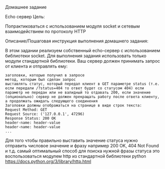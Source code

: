 Домашнее задание

Echo сервер
Цель:

Попрактиковаться с использованием модуля socket и сетевым взаимодействием по протоколу HTTP

Описание/Пошаговая инструкция выполнения домашнего задания:

В этом задании реализуем собственный echo-сервер с использованием библиотеки socket.
Для выполнения задания использовать только модули стандартной библиотеки.
Ваш сервер должен принимать запрос от клиента и отправлять ему:

    заголовки, которые получил в запросе
    метод, которым был сделан запрос
    выставлять статус, который передал клиент в GET параметре status (т.е. если передали /?status=404 то ответ будет со статусом 404) если параметр не передан или не валидный то отдавать 200, если значение
    (опционально) сервер не должен прекращать работу после ответа клиенту, а продолжать ожидать следующего соединения
    Заголовки должны отображаться на странице в виде строк текста:
    Request Method: GET
    Request Source: ('127.0.0.1', 47296)
    Response Status: 200 OK
    header-name: header-value
    header-name: header-value
    ...

Для того чтобы правильно выставить значение статуса нужно отправить числовое значение и фразу например 200 OK, 404 Not Found и т.д. самый оптимальный способ для поиска нужной фразы статуса это воспользоваться модулем http из стандартной библиотеки python https://docs.python.org/3/library/http.html

